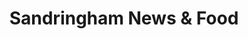 ---
title: "Sandringham News & Food"
url: /cleethorpes/sandringham-news-and-food/
shop: newsagent
---